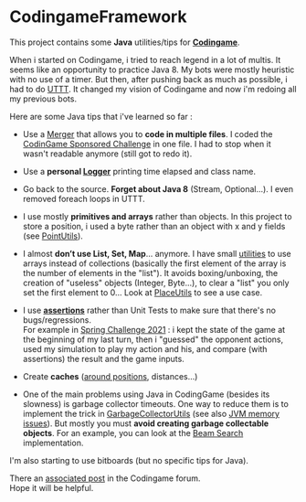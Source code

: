 # CodingameFramework

This project contains some __Java__ utilities/tips for __[Codingame](https://www.codingame.com/multiplayer)__.  
  
When i started on Codingame, i tried to reach legend in a lot of multis. It seems like an opportunity to practice Java 8. My bots were mostly heuristic with no use of a timer. 
But then, after pushing back as much as possible, i had to do [UTTT](https://www.codingame.com/multiplayer/bot-programming/tic-tac-toe). It changed my vision of Codingame and now i'm redoing all my previous bots.  
  
Here are some Java tips that i've learned so far :

* Use a [Merger](CodingameFramework/src/main/java/fr/framework/merger/ClassMerger.java) that allows you to __code in multiple files__. I coded the [CodinGame Sponsored Challenge](https://www.codingame.com/multiplayer/optimization/codingame-sponsored-contest) in one file. I had to stop when it wasn't readable anymore (still got to redo it).

* Use a __personal [Logger](CodingameFramework/src/main/java/fr/framework/logger/Logger.java)__ printing time elapsed and class name.

* Go back to the source. __Forget about Java 8__ (Stream, Optional...). I even removed foreach loops in UTTT.

* I use mostly __primitives and arrays__ rather than objects. In this project to store a position, i used a byte rather than an object with x and y fields (see [PointUtils](CodingameFramework/src/main/java/fr/framework/point/PointUtils.java)).

* I almost __don’t use List, Set, Map__... anymore. I have small [utilities](CodingameFramework/src/main/java/fr/framework/list/ByteListUtils.java) to use arrays instead of collections (basically the first element of the array is the number of elements in the "list"). It avoids boxing/unboxing, the creation of "useless" objects (Integer, Byte...), to clear a "list" you only set the first element to 0... Look at [PlaceUtils](CodingameFramework/src/main/java/fr/code/utils/floodfill/PlaceUtils.java) to see a use case.

* I use __[assertions](CodingameFramework/src/main/java/fr/framework/AssertUtils.java)__ rather than Unit Tests to make sure that there's no bugs/regressions.  
For example in [Spring Challenge 2021](https://www.codingame.com/multiplayer/bot-programming/spring-challenge-2021) : i kept the state of the game at the beginning of my last turn, then i "guessed" the opponent actions, used my simulation to play my action and his, and compare (with assertions) the result and the game inputs.

* Create __caches__ ([around positions](CodingameFramework/src/main/java/fr/framework/MapUtils.java), distances...)
 
* One of the main problems using Java in CodingGame (besides its slowness) is garbage collector timeouts. One way to reduce them is to implement the trick in [GarbageCollectorUtils](CodingameFramework/src/main/java/fr/framework/timeout/GarbageCollectorUtils.java) (see also [JVM memory issues](https://www.codingame.com/forum/t/java-jvm-memory-issues/1494)). But mostly you must __avoid creating garbage collectable objects__. For an example, you can look at the [Beam Search](CodingameFramework/src/main/java/fr/code/utils/search/BeamWaySearcher.java) implementation.

I'm also starting to use bitboards (but no specific tips for Java).  
  
There an [associated post](https://www.codingame.com/forum) in the Codingame forum.  
Hope it will be helpful.


